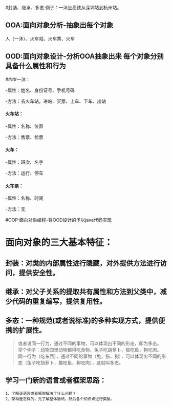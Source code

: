 #封装、继承、多态
例子：一沐坐高铁从深圳站到杭州站。
## OOA:面向对象分析-抽象出每个对象
人（一沐）、火车站、火车票、火车

## OOD:面向对象设计-分析OOA抽象出来 每个对象分别具备什么属性和行为
####一沐：

-属性：姓名、身份证号、手机号码

-方法：去火车站，进站、买票、上车、下车、出站

#### 火车站：

-属性：名称、位置

-方法：售票、检票

#### 火车：

-属性：班次、名字

-方法：运行、停车

#### 火车票：

-属性：名称、时间

-方法：无

#OOP:面向对象编程-将OOD设计的予以java代码实现

# 面向对象的三大基本特征：
## 封装：对类的内部属性进行隐藏，对外提供方法进行访问，提供安全性。
## 继承：对父子关系的提取共有属性和方法到父类中，减少代码的重复编写，提供复用性。
## 多态：一种规范(或者说标准)的多种实现方式，提供便携的扩展性。
>或者说同一行为，通过不同的事物，可以体现出不同的形态，即为多态。
举个例子：动物园里动物都得吃食物，兔子吃胡萝卜，猫吃鱼，狗吃肉。
同一行为（吃东西），通过不同的事物（兔，猫，狗），可以体现出不同的形态（兔子吃胡萝卜，猫吃鱼，狗吃肉），这就叫多态。

## 学习一门新的语言或者框架思路：
 
    1、了解该语言或者框架解决了什么问题？
    2、架构是怎样的，先了解整体脉络，然后各个知识点进行突破。

